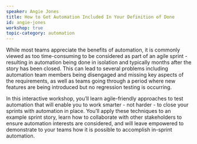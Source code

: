 ```yaml
---
speaker: Angie Jones
title: How to Get Automation Included In Your Definition of Done
id: angie-jones
workshop: true
topic-category: automation
---
```

While most teams appreciate the benefits of automation, it is commonly viewed as too time-consuming to be considered as part of an agile sprint - resulting in automation being done in isolation and typically months after the story has been closed. This can lead to several problems including automation team members being disengaged and missing key aspects of the requirements, as well as teams going through a period where new features are being introduced but no regression testing is occurring.

In this interactive workshop, you’ll learn agile-friendly approaches to test automation that will enable you to work smarter - not harder - to close your sprints with automation in place. You’ll apply these techniques to an example sprint story, learn how to collaborate with other stakeholders to ensure automation interests are considered, and will leave empowered to demonstrate to your teams how it is possible to accomplish in-sprint automation.
